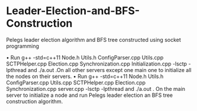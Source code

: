 # Leader-Election-and-BFS-Construction
Pelegs leader election algorithm and BFS tree constructed using socket programming

• Run g++ -std=c++11 Node.h Utils.h  ConfigParser.cpp Utils.cpp  SCTPHelper.cpp 
Election.cpp Synchronization.cpp  Initialization.cpp -lsctp -lpthread and ./a.out 
.On all other servers except one main one to initialize all the nodes on their 
servers. 
• Run g++ -std=c++11 Node.h Utils.h  ConfigParser.cpp Utils.cpp  SCTPHelper.cpp 
Election.cpp Synchronization.cpp  server.cpp -lsctp -lpthread and ./a.out . On 
the main server to initialize a node and run Pelegs leader election an BFS tree 
construction algorithm. 


